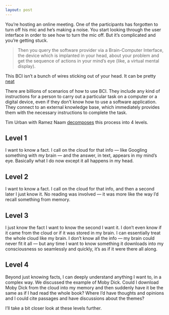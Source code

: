```yaml
---
layout: post
---
```

You’re hosting an online meeting. One of the participants has forgotten to turn off his mic and he’s making a noise. You start looking through the user interface in order to see how to turn the mic off. But it’s complicated and you’re getting stuck.

>Then you query the software provider via a Brain-Computer Interface, the device which is implanted in your head, about your problem and get the sequence of actions in your mind’s eye (like, a virtual mental display). 

This BCI isn’t a bunch of wires sticking out of your head. It can be pretty [neat](https://en.wikipedia.org/wiki/Neural_dust.)

There are billions of scenarios of how to use BCI. They include any kind of instructions for a person to carry out a particular task on a computer or a digital device, even if they don’t know how to use a software application. They connect to an external knowledge base, which immediately provides them with the necessary instructions to complete the task.

Tim Urban with Ramez Naam [decomposes](https://waitbutwhy.com/2017/04/neuralink.html#part5) this process into 4 levels.

## Level 1 
I want to know a fact. I call on the cloud for that info — like Googling something with my brain — and the answer, in text, appears in my mind’s eye. Basically what I do now except it all happens in my head.

## Level 2
I want to know a fact. I call on the cloud for that info, and then a second later I just know it. No reading was involved — it was more like the way I’d recall something from memory.

## Level 3
I just know the fact I want to know the second I want it. I don’t even know if it came from the cloud or if it was stored in my brain. I can essentially treat the whole cloud like my brain. I don’t know all the info — my brain could never fit it all — but any time I want to know something it downloads into my consciousness so seamlessly and quickly, it’s as if it were there all along.

## Level 4
Beyond just knowing facts, I can deeply understand anything I want to, in a complex way. We discussed the example of Moby Dick. Could I download Moby Dick from the cloud into my memory and then suddenly have it be the same as if I had read the whole book? Where I’d have thoughts and opinions and I could cite passages and have discussions about the themes?

I’ll take a bit closer look at these levels further.